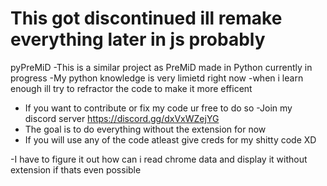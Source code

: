 # This got discontinued ill remake everything later in js probably
pyPreMiD
-This is a similar project as PreMiD made in Python currently in progress
-My python knowledge is very limietd right now 
-when i learn enough ill try to refractor the code to make it more efficent

- If you want to contribute or fix my code ur free to do so
-Join my discord server https://discord.gg/dxVxWZejYG
- The goal is to do everything without the extension for now 
- If you will use any of the code atleast give creds for my shitty code XD


-I have to figure it out how can i read chrome data and display it without extension if thats even possible
